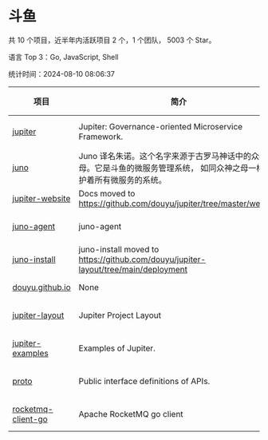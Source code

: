 # 斗鱼

共 10 个项目，近半年内活跃项目 2 个，1 个团队， 5003 个 Star。

语言 Top 3：Go, JavaScript, Shell

统计时间：2024-08-10 08:06:37

| 项目 | 简介 | 语言 | Star 数 | 协议 | 创建时间 | 最后更新时间 | 最后提交时间 |
| --- | --- | --- | --- | --- | --- | --- | --- |
| [jupiter](https://github.com/douyu/jupiter) | Jupiter: Governance-oriented Microservice Framework. | Go | 4368 | Apache License 2.0 | 2020-02-27 | 2024-08-07 | 2024-08-08 |
| [juno](https://github.com/douyu/juno) | Juno 译名朱诺。这个名字来源于古罗马神话中的众神之母。它是斗鱼的微服务管理系统， 如同众神之母一样守护着所有微服务的系统。 | JavaScript | 483 | Apache License 2.0 | 2020-05-21 | 2024-07-02 | 2024-04-10 |
| [jupiter-website](https://github.com/douyu/jupiter-website) | Docs moved to https://github.com/douyu/jupiter/tree/master/website | None | 22 | - | 2020-05-25 | 2023-01-27 | 2022-10-28 |
| [juno-agent](https://github.com/douyu/juno-agent) | juno-agent | Go | 51 | Apache License 2.0 | 2020-05-25 | 2024-04-13 | 2023-10-16 |
| [juno-install](https://github.com/douyu/juno-install) | juno-install moved to https://github.com/douyu/jupiter-layout/tree/main/deployment | Shell | 25 | - | 2020-07-09 | 2023-05-06 | 2022-10-31 |
| [douyu.github.io](https://github.com/douyu/douyu.github.io) | None | HTML | 1 | - | 2021-07-22 | 2021-07-23 | 2021-07-22 |
| [jupiter-layout](https://github.com/douyu/jupiter-layout) | Jupiter Project Layout | Go | 37 | Apache License 2.0 | 2022-05-11 | 2024-06-12 | 2024-02-05 |
| [jupiter-examples](https://github.com/douyu/jupiter-examples) | Examples of Jupiter. | Go | 14 | Apache License 2.0 | 2022-05-20 | 2024-01-31 | 2023-10-18 |
| [proto](https://github.com/douyu/proto) | Public interface definitions of APIs. | Go | 2 | Apache License 2.0 | 2023-03-31 | 2023-04-12 | 2023-12-22 |
| [rocketmq-client-go](https://github.com/douyu/rocketmq-client-go) | Apache RocketMQ go client | Go | 0 | Apache License 2.0 | 2023-12-07 | 2023-12-07 | 2023-12-07 |
